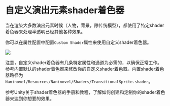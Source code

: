# 自定义演出元素shader着色器

当在渲染大多数演出元素时候（人物，背景，除传统模型），都使用了特定shader着色器来处理半透明已经其他各种效果。

你可以在属性配置中配置`Custom Shader`属性来使用自定义shader着色器。


![](https://i.gyazo.com/0ddd77ffda5e4d31e09be723b318ef43.png)

注意，自定义shader着色器有几条特定属性和通道为必需的，以确保正常工作。参考内置默认的shader着色器来修改你的自定义shader着色器。内置shader着色器路径为`Naninovel/Resources/Naninovel/Shaders/TransitionalSprite.shader`。

参考Unity关于shader着色器的手册和教程，了解如何创建和定制你的shader着色器来达到你想要的效果。
